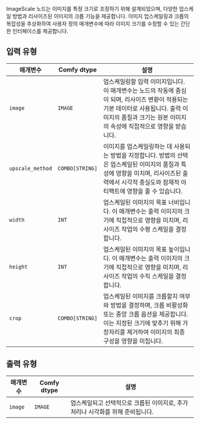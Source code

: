 ImageScale 노드는 이미지를 특정 크기로 조정하기 위해 설계되었으며, 다양한 업스케일 방법과 리사이즈된 이미지의 크롭 기능을 제공합니다. 이미지 업스케일링과 크롭의 복잡성을 추상화하여 사용자 정의 매개변수에 따라 이미지 크기를 수정할 수 있는 간단한 인터페이스를 제공합니다.

## 입력 유형

| 매개변수       | Comfy dtype | 설명                                                                           |
|-----------------|-------------|---------------------------------------------------------------------------------------|
| `image`         | `IMAGE`     | 업스케일링할 입력 이미지입니다. 이 매개변수는 노드의 작동에 중심이 되며, 리사이즈 변환이 적용되는 기본 데이터로 사용됩니다. 출력 이미지의 품질과 크기는 원본 이미지의 속성에 직접적으로 영향을 받습니다. |
| `upscale_method`| `COMBO[STRING]` | 이미지를 업스케일링하는 데 사용되는 방법을 지정합니다. 방법의 선택은 업스케일된 이미지의 품질과 특성에 영향을 미치며, 리사이즈된 출력에서 시각적 충실도와 잠재적 아티팩트에 영향을 줄 수 있습니다. |
| `width`         | `INT`       | 업스케일된 이미지의 목표 너비입니다. 이 매개변수는 출력 이미지의 크기에 직접적으로 영향을 미치며, 리사이즈 작업의 수평 스케일을 결정합니다. |
| `height`        | `INT`       | 업스케일된 이미지의 목표 높이입니다. 이 매개변수는 출력 이미지의 크기에 직접적으로 영향을 미치며, 리사이즈 작업의 수직 스케일을 결정합니다. |
| `crop`          | `COMBO[STRING]` | 업스케일된 이미지를 크롭할지 여부와 방법을 결정하며, 크롭 비활성화 또는 중앙 크롭 옵션을 제공합니다. 이는 지정된 크기에 맞추기 위해 가장자리를 제거하여 이미지의 최종 구성을 영향을 미칩니다. |

## 출력 유형

| 매개변수 | Comfy dtype | 설명 |
|-----------|-------------|-------------|
| `image`   | `IMAGE`     | 업스케일되고 선택적으로 크롭된 이미지로, 추가 처리나 시각화를 위해 준비됩니다. |
